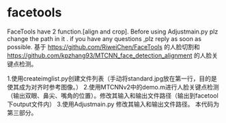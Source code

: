# facetools
FaceTools have 2 function.[align and crop]. 
Before using Adjustmain.py plz change the path in it .
if you have any questions ,plz reply as soon as possible.
基于 https://github.com/RiweiChen/FaceTools 的人脸切割和 https://github.com/kpzhang93/MTCNN_face_detection_alignment 的人脸关键点检测。


1.使用createimglist.py创建文件列表（手动将standard.jpg放在第一行，目的是使其成为对齐时参考图像。）
2.使用MTCNNv2中的demo.m进行人脸关键点检测（输出双眼、鼻尖、嘴角的位置）。修改其输入和输出文件路径（输出到facetool下output文件内）
3.使用Adjustmain.py 修改其输入和输出文件路径。
本代码为第三部分。
